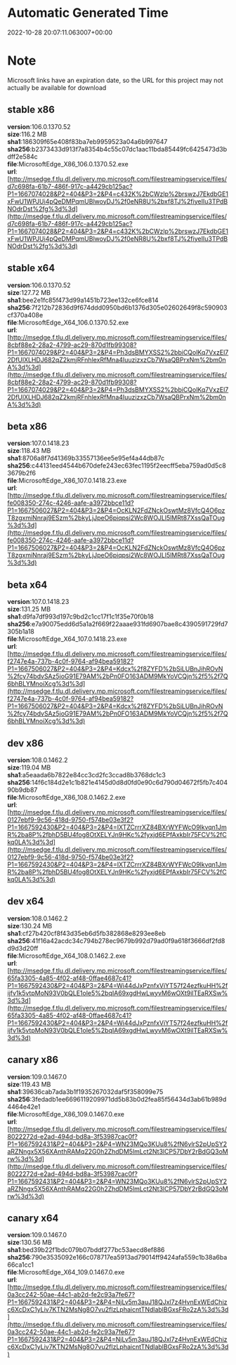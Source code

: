 # Automatic Generated Time
2022-10-28 20:07:11.063007+00:00

# Note
Microsoft links have an expiration date, so the URL for this project may not actually be available for download

## stable x86
**version**:106.0.1370.52  
**size**:116.2 MB  
**sha1**:186309f65e408f83ba7eb9959523a04a6b997647  
**sha256**:b2373433d913f7a8354b4c55c07dc1aac11bda85449fc6425473d3bdff2e584c  
**file**:MicrosoftEdge_X86_106.0.1370.52.exe  
**url**:[http://msedge.f.tlu.dl.delivery.mp.microsoft.com/filestreamingservice/files/d7c698fa-61b7-486f-917c-a4429cb125ac?P1=1667074028&P2=404&P3=2&P4=c432K%2bCWzlp%2brswzJ7EkdbGE1xFwU1WPJUi4pQeDMPqmUBlwoyDJ%2f0eNR8U%2bxf8TJ%2fiyeIIu3TPdBNOdrDst%2fg%3d%3d](http://msedge.f.tlu.dl.delivery.mp.microsoft.com/filestreamingservice/files/d7c698fa-61b7-486f-917c-a4429cb125ac?P1=1667074028&P2=404&P3=2&P4=c432K%2bCWzlp%2brswzJ7EkdbGE1xFwU1WPJUi4pQeDMPqmUBlwoyDJ%2f0eNR8U%2bxf8TJ%2fiyeIIu3TPdBNOdrDst%2fg%3d%3d)  

## stable x64
**version**:106.0.1370.52  
**size**:127.72 MB  
**sha1**:bee2e1fc85f473d99a1451b723ee132ce6fce814  
**sha256**:7f212b72836d9f674ddd0950bd6b1376d305e02602649f8c590903cf370a408e  
**file**:MicrosoftEdge_X64_106.0.1370.52.exe  
**url**:[http://msedge.f.tlu.dl.delivery.mp.microsoft.com/filestreamingservice/files/8cbf88e2-28a2-4799-ac29-870d1fb99308?P1=1667074029&P2=404&P3=2&P4=Ph3dsBMYXSS2%2bbiCQolKq7VxzEl72DfUlXLHDJ682qZ2kmjRFnhlexRfMna4IuuzizxzCb7WsaQBPrxNm%2bm0nA%3d%3d](http://msedge.f.tlu.dl.delivery.mp.microsoft.com/filestreamingservice/files/8cbf88e2-28a2-4799-ac29-870d1fb99308?P1=1667074029&P2=404&P3=2&P4=Ph3dsBMYXSS2%2bbiCQolKq7VxzEl72DfUlXLHDJ682qZ2kmjRFnhlexRfMna4IuuzizxzCb7WsaQBPrxNm%2bm0nA%3d%3d)  

## beta x86
**version**:107.0.1418.23  
**size**:118.43 MB  
**sha1**:8706a8f7d41369b33557136ee5e95ef4a44db87c  
**sha256**:c44131eed4544b670defe243ec63fec1195f2eecff5eba759ad0d5c83679b2f6  
**file**:MicrosoftEdge_X86_107.0.1418.23.exe  
**url**:[http://msedge.f.tlu.dl.delivery.mp.microsoft.com/filestreamingservice/files/fe008350-274c-4246-aafe-a3972bbce11d?P1=1667506027&P2=404&P3=2&P4=OcKLN2FdZNckOswtMz8VfcQ4O6pzT8zgxmiNnraj9ESzm%2bkyLjJpeO6piqpsi2Wc8WOJLl5lMRt87XssQaTOug%3d%3d](http://msedge.f.tlu.dl.delivery.mp.microsoft.com/filestreamingservice/files/fe008350-274c-4246-aafe-a3972bbce11d?P1=1667506027&P2=404&P3=2&P4=OcKLN2FdZNckOswtMz8VfcQ4O6pzT8zgxmiNnraj9ESzm%2bkyLjJpeO6piqpsi2Wc8WOJLl5lMRt87XssQaTOug%3d%3d)  

## beta x64
**version**:107.0.1418.23  
**size**:131.25 MB  
**sha1**:d9fa7df993d197c9bd2c1cc17f1c1f35e70f0b18  
**sha256**:e7a90075edd6d5a1a2f669f22aaae931fd6907bae8c4390591729fd7305b1a18  
**file**:MicrosoftEdge_X64_107.0.1418.23.exe  
**url**:[http://msedge.f.tlu.dl.delivery.mp.microsoft.com/filestreamingservice/files/f2747e4a-737b-4c0f-9764-af94bea59182?P1=1667506027&P2=404&P3=2&P4=Kdcx%2f8ZYFD%2bSiLUBnJihROvN%2fcy74bdvSAz5joG91E79AM%2bPn0FO163ADM9MkYoVCQjn%2f5%2f7Q6bhBLYMnoiXcg%3d%3d](http://msedge.f.tlu.dl.delivery.mp.microsoft.com/filestreamingservice/files/f2747e4a-737b-4c0f-9764-af94bea59182?P1=1667506027&P2=404&P3=2&P4=Kdcx%2f8ZYFD%2bSiLUBnJihROvN%2fcy74bdvSAz5joG91E79AM%2bPn0FO163ADM9MkYoVCQjn%2f5%2f7Q6bhBLYMnoiXcg%3d%3d)  

## dev x86
**version**:108.0.1462.2  
**size**:119.04 MB  
**sha1**:a5eaada6b7822e84cc3cd2fc3ccad8b3768dc1c3  
**sha256**:14f6c184d2e1c1b821e4145d0d8d0fd0e90c6d790d04672f5fb7c40490b9db87  
**file**:MicrosoftEdge_X86_108.0.1462.2.exe  
**url**:[http://msedge.f.tlu.dl.delivery.mp.microsoft.com/filestreamingservice/files/0127ebf9-9c56-418d-9750-f574be03e3f2?P1=1667592430&P2=404&P3=2&P4=IXTZCrrrXZ84BXrWYFWcO9lkvqn1JmR%2ba8P%2fbhD5BU4fog8OtXELYJn9HKc%2fyxjd6EPfAxkbIr75FCV%2fCkq0LA%3d%3d](http://msedge.f.tlu.dl.delivery.mp.microsoft.com/filestreamingservice/files/0127ebf9-9c56-418d-9750-f574be03e3f2?P1=1667592430&P2=404&P3=2&P4=IXTZCrrrXZ84BXrWYFWcO9lkvqn1JmR%2ba8P%2fbhD5BU4fog8OtXELYJn9HKc%2fyxjd6EPfAxkbIr75FCV%2fCkq0LA%3d%3d)  

## dev x64
**version**:108.0.1462.2  
**size**:130.24 MB  
**sha1**:cf27b420cf8f43d35eb6d5fb382868e8293ee8eb  
**sha256**:41f16a42acdc34c794b278ec9679b992d79ad0f9a618f3666df2fd8d9d3d20ff  
**file**:MicrosoftEdge_X64_108.0.1462.2.exe  
**url**:[http://msedge.f.tlu.dl.delivery.mp.microsoft.com/filestreamingservice/files/65fa3305-4a85-4f02-af48-0ffae4687c41?P1=1667592430&P2=404&P3=2&P4=Wi44dJxPznfxViYT57f24ezfkuHH%2fijfv1k5vtpMoN93V0bQLE1ole5%2bqIA69xgdHwLwyvM6wOXt9ilTEaRXSw%3d%3d](http://msedge.f.tlu.dl.delivery.mp.microsoft.com/filestreamingservice/files/65fa3305-4a85-4f02-af48-0ffae4687c41?P1=1667592430&P2=404&P3=2&P4=Wi44dJxPznfxViYT57f24ezfkuHH%2fijfv1k5vtpMoN93V0bQLE1ole5%2bqIA69xgdHwLwyvM6wOXt9ilTEaRXSw%3d%3d)  

## canary x86
**version**:109.0.1467.0  
**size**:119.43 MB  
**sha1**:39636cab7ada3b1f1935267032daf5f358099e75  
**sha256**:3fedadb1ee6696119209971dd5b83b0d2fea85f56434d3ab61b989d4464e42e1  
**file**:MicrosoftEdge_X86_109.0.1467.0.exe  
**url**:[http://msedge.f.tlu.dl.delivery.mp.microsoft.com/filestreamingservice/files/8022272d-e2ad-494d-bd8a-3f53987cac0f?P1=1667592431&P2=404&P3=2&P4=WN23MQo3KUu8%2fN6vlrS2pUpSY2aRZNngx5X56XAnthRAMq22G0h2ZhdDM5lmLct2Nt3lCP57DbY2rBdGQ3oMrw%3d%3d](http://msedge.f.tlu.dl.delivery.mp.microsoft.com/filestreamingservice/files/8022272d-e2ad-494d-bd8a-3f53987cac0f?P1=1667592431&P2=404&P3=2&P4=WN23MQo3KUu8%2fN6vlrS2pUpSY2aRZNngx5X56XAnthRAMq22G0h2ZhdDM5lmLct2Nt3lCP57DbY2rBdGQ3oMrw%3d%3d)  

## canary x64
**version**:109.0.1467.0  
**size**:130.56 MB  
**sha1**:bed39b22f1bdc079b07bddf277bc53aecd8ef886  
**sha256**:790e3535092e166c078717ea5913ad79014ff9424afa559c1b38a6ba66ca1cc1  
**file**:MicrosoftEdge_X64_109.0.1467.0.exe  
**url**:[http://msedge.f.tlu.dl.delivery.mp.microsoft.com/filestreamingservice/files/0a3cc242-50ae-44c1-ab2d-fe2c93a7fe67?P1=1667592431&P2=404&P3=2&P4=NjLv5m3auJ18QJxl7z4HvnExWEdChizc6XcDxC1yLiv7KTN2MsNg8O7vu2fIzLphaicntTNdlablBGxsFRo2zA%3d%3d](http://msedge.f.tlu.dl.delivery.mp.microsoft.com/filestreamingservice/files/0a3cc242-50ae-44c1-ab2d-fe2c93a7fe67?P1=1667592431&P2=404&P3=2&P4=NjLv5m3auJ18QJxl7z4HvnExWEdChizc6XcDxC1yLiv7KTN2MsNg8O7vu2fIzLphaicntTNdlablBGxsFRo2zA%3d%3d)  

